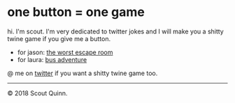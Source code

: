 # one button = one game

hi. I'm scout. I'm very dedicated to twitter jokes and I will make you a shitty twine game if you give me a button.

* for jason: [the worst escape room](worst-escape-room.html)
* for laura: [bus adventure](bus-adventure.html)

@ me on [twitter](https://twitter.com/calculush) if you want a shitty twine game too.

---

© 2018 Scout Quinn.
